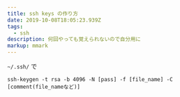 ```yaml
---
title: ssh keys の作り方
date: 2019-10-08T18:05:23.939Z
tags:
  - ssh
description: 何回やっても覚えられないので自分用に
markup: mmark
---
```

`~/.ssh/` で

```shell
ssh-keygen -t rsa -b 4096 -N [pass] -f [file_name] -C [comment(file_nameなど)]
```
